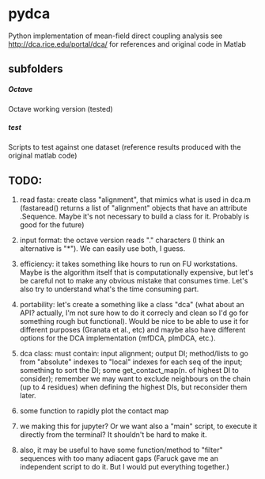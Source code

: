# pydca
Python implementation of mean-field direct coupling analysis
see
http://dca.rice.edu/portal/dca/
for references and original code in Matlab

## subfolders
##### Octave
Octave working version (tested)
##### test
Scripts to test against one dataset (reference results produced with the original matlab code)

## TODO:
1) read fasta: create class "alignment", that mimics what is used in dca.m
(fastaread() returns a list of "alignment" objects that have an attribute .Sequence. Maybe it's not necessary to build a class for it. Probably is good for the future)

2) input format: the octave version reads "." characters (I think an alternative is "*"). We can easily use both, I guess.

3) efficiency: it takes something like hours to run on FU workstations. Maybe is the algorithm itself that is computationally expensive, but let's be careful not to make any obvious mistake that consumes time. Let's also try to understand what's the time consuming part.

4) portability: let's create a something like a class "dca" (what about an API? actually, I'm not sure how to do it correcly and clean so I'd go for something rough but functional).
Would be nice to be able to use it for different purposes (Granata et al., etc) and maybe also have different options for the DCA implementation (mfDCA, plmDCA, etc.).

5) dca class: must contain: input alignment; output DI; method/lists to go from "absolute" indexes to "local" indexes for each seq of the input; something to sort the DI; some get_contact_map(n. of highest DI to consider); remember we may want to exclude neighbours on the chain (up to 4 residues) when defining the highest DIs, but reconsider them later.

6) some function to rapidly plot the contact map

7) we making this for jupyter?  Or we want also a "main" script, to execute it directly from the terminal? It shouldn't be hard to make it.

8) also, it may be useful to have some function/method to "filter" sequences with too many adiacent gaps (Faruck gave me an independent script to do it. But I would put everything together.)